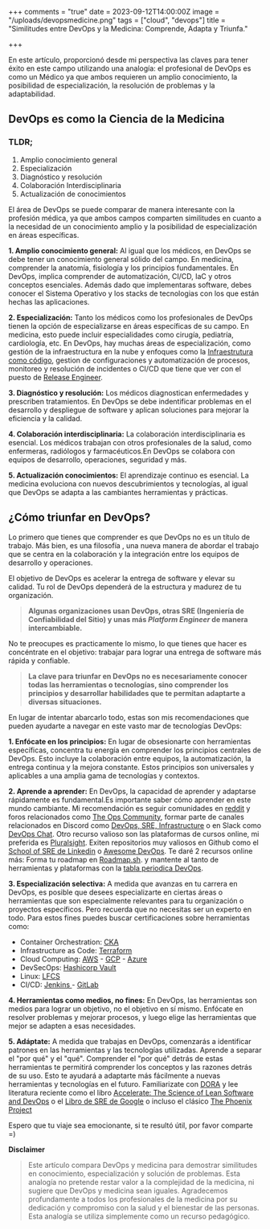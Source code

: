+++
comments = "true"
date = 2023-09-12T14:00:00Z
image = "/uploads/devopsmedicine.png"
tags = ["cloud", "devops"]
title = "Similitudes entre DevOps y la Medicina: Comprende, Adapta y Triunfa."

+++

En este artículo, proporcionó desde mi perspectiva las claves para tener éxito en este campo utilizando una analogía: el profesional de DevOps es como un Médico ya que ambos requieren un amplio conocimiento, la posibilidad de especialización, la resolución de problemas y la adaptabilidad.

## **DevOps es como la Ciencia de la Medicina**

### TLDR;

1. Amplio conocimiento general
2. Especialización
3. Diagnóstico y resolución
4. Colaboración Interdisciplinaria
5. Actualización de conocimientos

El área de DevOps se puede comparar de manera interesante con la profesión médica, ya que ambos campos comparten similitudes en cuanto a la necesidad de un conocimiento amplio y la posibilidad de especialización en áreas específicas.

**1. Amplio conocimiento general:** Al igual que los médicos, en DevOps se debe tener un conocimiento general sólido del campo. En medicina, comprender la anatomía, fisiología y los principios fundamentales. En DevOps, implica comprender de automatización, CI/CD, IaC y otros conceptos esenciales. Además dado que implementaras software, debes conocer el Sistema Operativo y los stacks de tecnologias con los que están hechas las aplicaciones.

**2. Especialización:** Tanto los médicos como los profesionales de DevOps tienen la opción de especializarse en áreas específicas de su campo. En medicina, esto puede incluir especialidades como cirugía, pediatría, cardiología, etc. En DevOps, hay muchas áreas de especialización, como gestión de la infraestructura en la nube y enfoques como la [Infraestrutura como código](https://galvarado.com.mx/post/beneficios-retos-y-como-lograr-infraestructura-inmutable-con-packer-ansible-y-terraform/), gestion de configuraciones y automatización de procesos, monitoreo y resolución de incidentes o CI/CD que tiene que ver con el puesto de [Release Engineer](https://www.xenonstack.com/blog/release-engineering-best-practices).

**3. Diagnóstico y resolución:** Los médicos diagnostican enfermedades y prescriben tratamientos. En DevOps se debe indentificar problemas en el desarrollo y despliegue de software y aplican soluciones para mejorar la eficiencia y la calidad.

**4. Colaboración interdisciplinaria:** La colaboración interdisciplinaria es esencial. Los médicos trabajan con otros profesionales de la salud, como enfermeras, radiólogos y farmacéuticos.En DevOps se colabora con equipos de desarrollo, operaciones, seguridad y más.

**5. Actualización conocimientos:** El aprendizaje continuo es esencial. La medicina evoluciona con nuevos descubrimientos y tecnologías, al igual que DevOps se adapta a las cambiantes herramientas y prácticas.

## **¿Cómo triunfar en DevOps?**

Lo primero que tienes que comprender es que DevOps no es un título de trabajo. Más bien, es una filosofía , una nueva manera de abordar el trabajo que se centra en la colaboración y la integración entre los equipos de desarrollo y operaciones.

El objetivo de DevOps es acelerar la entrega de software y elevar su calidad. Tu rol de DevOps dependerá de la estructura y madurez de tu organización.

> **Algunas organizaciones usan DevOps, otras SRE (Ingeniería de Confiabilidad del Sitio) y unas más _Platform Engineer_ de manera intercambiable.**

No te preocupes es practicamente lo mismo, lo que tienes que hacer es concéntrate en el objetivo: trabajar para lograr una entrega de software más rápida y confiable.

> **La clave para triunfar en DevOps no es necesariamente conocer todas las herramientas o tecnologías, sino comprender los principios y desarrollar habilidades que te permitan adaptarte a diversas situaciones.**

En lugar de intentar abarcarlo todo, estas son mis recomendaciones que pueden ayudarte a navegar en este vasto mar de tecnologías DevOps:

**1. Enfócate en los principios:** En lugar de obsesionarte con herramientas específicas, concentra tu energía en comprender los principios centrales de DevOps. Esto incluye la colaboración entre equipos, la automatización, la entrega continua y la mejora constante. Estos principios son universales y aplicables a una amplia gama de tecnologías y contextos.

**2. Aprende a aprender:** En DevOps, la capacidad de aprender y adaptarse rápidamente es fundamental.Es importante saber cómo aprender en este mundo cambiante. Mi recomendación es seguir comunidades en [reddit](https://www.reddit.com/r/devops/) y foros relacionados como [The Ops Community](https://community.ops.io/), formar parte de canales relacionados en Discord como [DevOps, SRE, Infrastructure](https://discord.com/invite/devops-sre-infrastructure-419745677585940482) o en Slack como [DevOps Chat](https://devopschat.slack.com/). Otro recurso valioso son las plataformas de cursos online, mi preferida es [Pluralsight](https://www.pluralsight.com/search?q=devops). Exiten repositorios muy valiosos en Github como el [School of SRE de Linkedin](https://github.com/linkedin/school-of-sre) o [Awesome DevOps](https://github.com/wmariuss/awesome-devops). Te daré 2 recursos online más: Forma tu roadmap en [Roadmap.sh](https://roadmap.sh/devops). y mantente al tanto de herramientas y plataformas con la [tabla periodica DevOps](https://digital.ai/es/learn/devops-periodic-table/).

**3. Especialización selectiva:** A medida que avanzas en tu carrera en DevOps, es posible que desees especializarte en ciertas áreas o herramientas que son especialmente relevantes para tu organización o proyectos específicos. Pero recuerda que no necesitas ser un experto en todo. Para estos fines puedes buscar certificaciones sobre herramientas como:

- Container Orchestration: [CKA](https://www.cncf.io/certification/cka/)
- Infrastructure as Code: [Terraform ](https://www.hashicorp.com/certification/terraform-associate)
- Cloud Computing: [AWS](https://aws.amazon.com/certification/) - [GCP](https://cloud.google.com/learn/certification) - [Azure](https://learn.microsoft.com/en-us/certifications/)
- DevSecOps: [Hashicorp Vault ](https://www.hashicorp.com/certification/vault-associate)
- Linux: [LFCS](https://devopscube.com/recommends/lfcs/)
- CI/CD: [Jenkins ](https://www.cloudbees.com/jenkins/certification) - [GitLab](https://levelup.gitlab.com/pages/certifications)

**4. Herramientas como medios, no fines:** En DevOps, las herramientas son medios para lograr un objetivo, no el objetivo en sí mismo. Enfócate en resolver problemas y mejorar procesos, y luego elige las herramientas que mejor se adapten a esas necesidades.

**5. Adáptate:** A medida que trabajas en DevOps, comenzarás a identificar patrones en las herramientas y las tecnologías utilizadas. Aprende a separar el "por qué" y el "qué". Comprender el "por qué" detrás de estas herramientas te permitirá comprender los conceptos y las razones detrás de su uso. Esto te ayudará a adaptarte más fácilmente a nuevas herramientas y tecnologías en el futuro. Familiarizate con [DORA](https://dora.dev/) y lee literatura reciente como el libro [Accelerate: The Science of Lean Software and DevOps](Accelerate:%20The%20Science%20of%20Lean%20Software%20and%20DevOps:%20Building%20and%20Scaling%20High%20Performing%20Technology%20Organizations) o el [Libro de SRE de Google](https://sre.google/sre-book/table-of-contents/) o incluso el clásico [The Phoenix Project](https://www.amazon.com.mx/Phoenix-Project-DevOps-Helping-Business/dp/1942788290/ref=asc_df_1942788290/?tag=gledskshopmx-20&linkCode=df0&hvadid=332319756674&hvpos=&hvnetw=g&hvrand=11969134983364658675&hvpone=&hvptwo=&hvqmt=&hvdev=c&hvdvcmdl=&hvlocint=&hvlocphy=9073816&hvtargid=pla-437264780533&psc=1)

Espero que tu viaje sea emocionante, si te resultó útil, por favor comparte =)

**Disclaimer**

> Este artículo compara DevOps y medicina para demostrar similitudes en conocimiento, especialización y solución de problemas. Esta analogía no pretende restar valor a la complejidad de la medicina, ni sugiere que DevOps y medicina sean iguales. Agradecemos profundamente a todos los profesionales de la medicina por su dedicación y compromiso con la salud y el bienestar de las personas. Esta analogía se utiliza simplemente como un recurso pedagógico.
